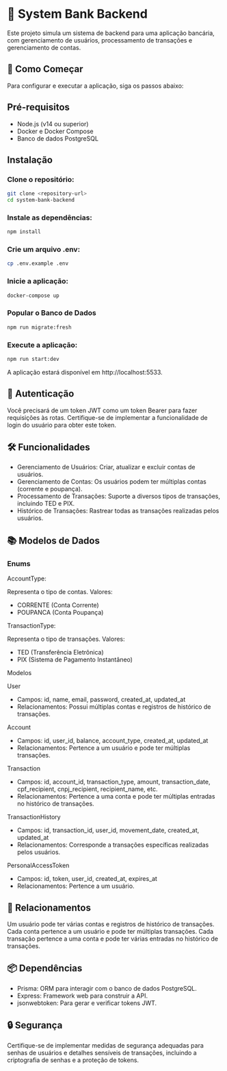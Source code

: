 # 🏦 System Bank Backend

Este projeto simula um sistema de backend para uma aplicação bancária, com gerenciamento de usuários, processamento de transações e gerenciamento de contas.

## 🚀 Como Começar

Para configurar e executar a aplicação, siga os passos abaixo:

## Pré-requisitos

- Node.js (v14 ou superior)
- Docker e Docker Compose
- Banco de dados PostgreSQL

## Instalação

### Clone o repositório:

```bash
git clone <repository-url>
cd system-bank-backend
```

### Instale as dependências:

```bash
npm install
```

### Crie um arquivo .env:

```bash
cp .env.example .env
```

### Inicie a aplicação:

```bash
docker-compose up
```

### Popular o Banco de Dados

```bash
npm run migrate:fresh
```

### Execute a aplicação:

```bash
npm run start:dev
```

A aplicação estará disponível em http://localhost:5533.

## 🔑 Autenticação

Você precisará de um token JWT como um token Bearer para fazer requisições às rotas. Certifique-se de implementar a funcionalidade de login do usuário para obter este token.

## 🛠️ Funcionalidades

- Gerenciamento de Usuários: Criar, atualizar e excluir contas de usuários.
- Gerenciamento de Contas: Os usuários podem ter múltiplas contas (corrente e poupança).
- Processamento de Transações: Suporte a diversos tipos de transações, incluindo TED e PIX.
- Histórico de Transações: Rastrear todas as transações realizadas pelos usuários.

## 📚 Modelos de Dados

### Enums

AccountType:

Representa o tipo de contas. Valores:

- CORRENTE (Conta Corrente)
- POUPANCA (Conta Poupança)

TransactionType:

Representa o tipo de transações. Valores:

- TED (Transferência Eletrônica)
- PIX (Sistema de Pagamento Instantâneo)

Modelos

User

- Campos: id, name, email, password, created_at, updated_at
- Relacionamentos: Possui múltiplas contas e registros de histórico de transações.

Account

- Campos: id, user_id, balance, account_type, created_at, updated_at
- Relacionamentos: Pertence a um usuário e pode ter múltiplas transações.

Transaction

- Campos: id, account_id, transaction_type, amount, transaction_date, cpf_recipient, cnpj_recipient, recipient_name, etc.
- Relacionamentos: Pertence a uma conta e pode ter múltiplas entradas no histórico de transações.

TransactionHistory

- Campos: id, transaction_id, user_id, movement_date, created_at, updated_at
- Relacionamentos: Corresponde a transações específicas realizadas pelos usuários.

PersonalAccessToken

- Campos: id, token, user_id, created_at, expires_at
- Relacionamentos: Pertence a um usuário.

## 🔄 Relacionamentos

Um usuário pode ter várias contas e registros de histórico de transações.
Cada conta pertence a um usuário e pode ter múltiplas transações.
Cada transação pertence a uma conta e pode ter várias entradas no histórico de transações.

## 📦 Dependências

- Prisma: ORM para interagir com o banco de dados PostgreSQL.
- Express: Framework web para construir a API.
- jsonwebtoken: Para gerar e verificar tokens JWT.

## 🔒 Segurança

Certifique-se de implementar medidas de segurança adequadas para senhas de usuários e detalhes sensíveis de transações, incluindo a criptografia de senhas e a proteção de tokens.
